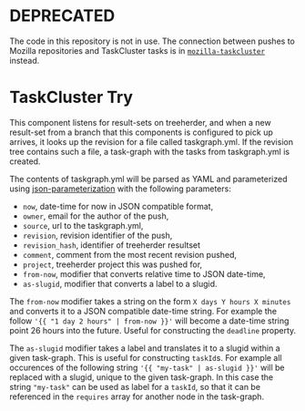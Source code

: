# DEPRECATED

The code in this repository is not in use.
The connection between pushes to Mozilla repositories and TaskCluster tasks is in [`mozilla-taskcluster`](https://github.com/taskcluster/mozilla-taskcluster) instead.

TaskCluster Try
===============

This component listens for result-sets on treeherder, and when a new result-set
from a branch that this components is configured to pick up arrives, it looks up
the revision for a file called taskgraph.yml. If the revision tree contains
such a file, a task-graph with the tasks from taskgraph.yml is created.

The contents of taskgraph.yml will be parsed as YAML and parameterized using
[json-parameterization](https://github.com/jonasfj/json-parameterization) with
the following parameters:

  * `now`, date-time for now in JSON compatible format,
  * `owner`, email for the author of the push,
  * `source`, url to the taskgraph.yml,
  * `revision`, revision identifier of the push,
  * `revision_hash`, identifier of treeherder resultset
  * `comment`, comment from the most recent revision pushed,
  * `project`, treeherder project this was pushed for,
  * `from-now`, modifier that converts relative time to JSON date-time,
  * `as-slugid`, modifier that converts a label to a slugid.

The `from-now` modifier takes a string on the form `X days Y hours X minutes`
and converts it to a JSON compatible date-time string. For example the
follow `'{{ "1 day 2 hours" | from-now }}'` will become a date-time string
point 26 hours into the future. Useful for constructing the `deadline` property.

The `as-slugid` modifier takes a label and translates it to a slugid within a
given task-graph. This is useful for constructing `taskId`s. For example  all
occurences of the following string `'{{ "my-task" | as-slugid }}'` will be
replaced with a slugid, unique to the given task-graph. In this case the string
`"my-task"` can be used as label for a `taskId`, so that it can be referenced
in the `requires` array for another node in the task-graph.
